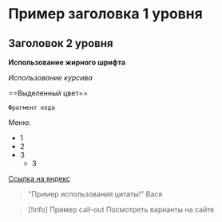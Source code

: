 # Пример заголовка 1 уровня

## Заголовок 2 уровня

**Использование жирного шрифта**

*Использование курсива*

==Выделенный цвет==

`Фрагмент кода`

Меню: 
- 1
- 2
- 3
	- 3

[Ссылка на яндекс](https://yandex.ru)

>"Пример использования цитаты!"
>Вася

>[!info] Пример call-out
>Посмотреть варианты на сайте

 


